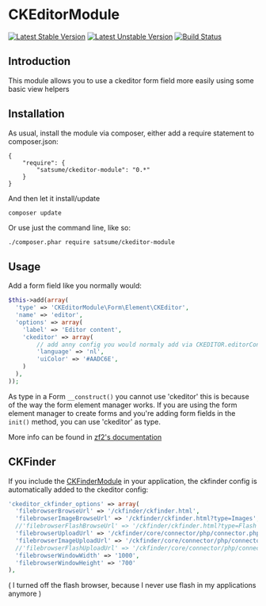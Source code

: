 # CKEditorModule
[![Latest Stable Version](https://poser.pugx.org/satsume/ckeditor-module/v/stable.svg)](https://packagist.org/packages/satsume/ckeditor-module) [![Latest Unstable Version](https://poser.pugx.org/satsume/ckeditor-module/v/unstable.svg)](https://packagist.org/packages/satsume/ckeditor-module) [![Build Status](https://travis-ci.org/Satsume/CKEditorModule.svg?branch=master)](https://travis-ci.org/Satsume/CKEditorModule)

## Introduction
This module allows you to use a ckeditor form field more easily using some basic
view helpers

## Installation
As usual, install the module via composer, either add a require statement to composer.json:
```
{
    "require": {
        "satsume/ckeditor-module": "0.*"
    }
}
```

And then let it install/update
```
composer update
```

Or use just the command line, like so:
```sh
./composer.phar require satsume/ckeditor-module
```

## Usage
Add a form field like you normally would:
```php
$this->add(array(
  'type' => 'CKEditorModule\Form\Element\CKEditor',
  'name' => 'editor',
  'options' => array(
    'label' => 'Editor content',
    'ckeditor' => array(
		// add anny config you would normaly add via CKEDITOR.editorConfig
        'language' => 'nl',
        'uiColor' => '#AADC6E',
    )
  ),
));
```

As type in a Form ```__construct()``` you cannot use 'ckeditor' this is because of the way the form element manager works. If you are using the form element manager to create forms and you're adding form fields in the ```init()``` method, you can use 'ckeditor' as type.

More info can be found in [zf2's documentation](http://framework.zend.com/manual/2.1/en/modules/zend.form.advanced-use-of-forms.html#creating-custom-elements)


## CKFinder
If you include the [CKFinderModule](https://github.com/Satsume/CKEditorModule) in your application, the ckfinder config is automatically added to the ckeditor config:
```php
'ckeditor_ckfinder_options' => array(
  'filebrowserBrowseUrl' => '/ckfinder/ckfinder.html',
  'filebrowserImageBrowseUrl' => '/ckfinder/ckfinder.html?type=Images',
  //'filebrowserFlashBrowseUrl' => '/ckfinder/ckfinder.html?type=Flash',
  'filebrowserUploadUrl' => '/ckfinder/core/connector/php/connector.php?command=QuickUpload&type=Files',
  'filebrowserImageUploadUrl' => '/ckfinder/core/connector/php/connector.php?command=QuickUpload&type=Images',
  //'filebrowserFlashUploadUrl' => '/ckfinder/core/connector/php/connector.php?command=QuickUpload&type=Flash',
  'filebrowserWindowWidth' => '1000',
  'filebrowserWindowHeight' => '700'
),
```

( I turned off the flash browser, because I never use flash in my applications anymore )